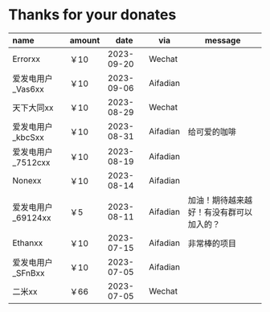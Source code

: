 # Thanks for your donates

| name               | amount | date       | via      | message                                  |
| :----------------- | ------ | ---------- | -------- | ---------------------------------------- |
| Errorxx            | ￥10   | 2023-09-20 | Wechat   |                                          |
| 爱发电用户_Vas6xx  | ￥10   | 2023-09-06 | Aifadian |                                          |
| 天下大同xx         | ￥10   | 2023-08-29 | Wechat   |                                          |
| 爱发电用户_kbcSxx  | ￥10   | 2023-08-31 | Aifadian | 给可爱的咖啡                             |
| 爱发电用户_7512cxx | ￥10   | 2023-08-19 | Aifadian |                                          |
| Nonexx             | ￥10   | 2023-08-14 | Aifadian |                                          |
| 爱发电用户_69124xx | ￥5    | 2023-08-11 | Aifadian | 加油！期待越来越好！有没有群可以加入的？ |
| Ethanxx            | ￥10   | 2023-07-15 | Aifadian | 非常棒的项目                             |
| 爱发电用户_SFnBxx  | ￥10   | 2023-07-05 | Aifadian |                                          |
| 二米xx             | ￥66   | 2023-07-05 | Wechat   |                                          |